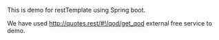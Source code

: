 This is demo for restTemplate using Spring boot.

We have used http://quotes.rest/#!/qod/get_qod external free service to demo.



